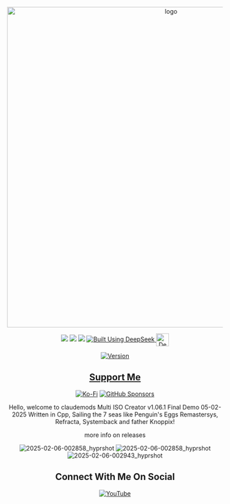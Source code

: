 <p align="center">
    <img width="750" src="https://i.imgur.com/jQOlkyk.png" alt="logo">
</p>

<div align="center">

  <a href="https://www.linux.org" target="_blank"><img src="https://img.shields.io/badge/OS-Linux-e06c75?style=for-the-badge&logo=linux" /></a>
	<a href="https://archlinux.org" target="_blank"><img src="https://img.shields.io/badge/DISTRO-Arch-56b6c2?style=for-the-badge&logo=arch-linux" /></a>
           <a href="https://www.debian.org" target="_blank"><img src="https://img.shields.io/badge/DISTRO-Debian-CE0058?style=for-the-badge&logo=Debian" /></a>
  </a>
  <a href="https://chat.deepseek.com/" target="_blank">
  <img src="https://img.shields.io/badge/Built_Using-DeepSeek-4D6BFE?style=for-the-badge&logo=deepseek&logoColor=4D6BFE" alt="Built Using DeepSeek">
  <img src="https://i.postimg.cc/ydBbyvRt/Deepseek.jpg" alt="DeepSeek Logo" style="height: 30px; vertical-align: middle;">
</a>

<div align="center">

[![Version](https://img.shields.io/github/v/release/claudemods/claudemods-multi-iso-konsole-script?color=FFD700&label=Latest%20Release&style=for-the-badge)](https://github.com/claudemods/claudemods-multi-iso-konsole-script/releases/tag/v1.06.1-build-26-01-2025)


</div>


## [ Support Me ](https://www.paypal.com/paypalme/claudemods?country.x=GB&locale)


</div>
<div align="center">

[![Ko-Fi](https://img.shields.io/badge/Ko--fi-F16061?style=for-the-badge&label=claudemods&color=3399FF&Linux&logo=ko-fi&logoColor=white)](https://ko-fi.com/claudemods)
[![GitHub Sponsors](https://img.shields.io/badge/sponsor-30363D?style=for-the-badge&label=claudemods&color=A836FF&logo=GitHub-Sponsors&logoColor=#white)](https://github.com/sponsors/claudemods)</div>

<div align="center">
Hello, welcome to claudemods Multi ISO Creator v1.06.1 Final Demo 05-02-2025 Written in Cpp,
Sailing the 7 seas like Penguin's Eggs Remastersys, Refracta, Systemback and father Knoppix!

more info on releases


![2025-02-06-002858_hyprshot](https://github.com/user-attachments/assets/0573af1b-5121-429e-90a3-528c7447f7e6)
![2025-02-06-002858_hyprshot](https://github.com/user-attachments/assets/366d9cb4-3957-4cf0-ab99-e4e4d2df051b)
![2025-02-06-002943_hyprshot](https://github.com/user-attachments/assets/fb9bdd6d-2721-4ad6-9d92-961a72697ce7)




<div align="center">

<h2 align="center"> Connect With Me On Social </h2>

<div align="center">

[![YouTube](https://img.shields.io/youtube/channel/subscribers/UC6OgAhBq7Ocb5g1bQfVSd0Q?color=ff0000&label=Youtube&logo=youtube&style=palstic)](https://youtube.com/@claudemods)


</div>

<div align="center">

</div>

